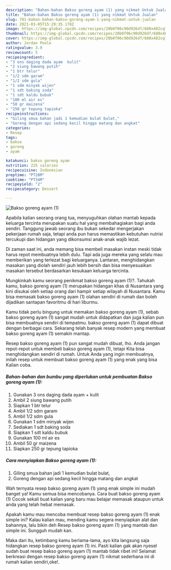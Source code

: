 ```yaml
---
description: "Bahan-bahan Bakso goreng ayam (1) yang nikmat Untuk Jualan"
title: "Bahan-bahan Bakso goreng ayam (1) yang nikmat Untuk Jualan"
slug: 781-bahan-bahan-bakso-goreng-ayam-1-yang-nikmat-untuk-jualan
date: 2021-03-05T15:29:35.178Z
image: https://img-global.cpcdn.com/recipes/20b0f06c90d926df/680x482cq70/bakso-goreng-ayam-1-foto-resep-utama.jpg
thumbnail: https://img-global.cpcdn.com/recipes/20b0f06c90d926df/680x482cq70/bakso-goreng-ayam-1-foto-resep-utama.jpg
cover: https://img-global.cpcdn.com/recipes/20b0f06c90d926df/680x482cq70/bakso-goreng-ayam-1-foto-resep-utama.jpg
author: Jordan Poole
ratingvalue: 3.9
reviewcount: 5
recipeingredient:
- "3 ons daging dada ayam  kulit"
- "2 siung bawang putih"
- "1 btr telur"
- "1/2 sdm garam"
- "1/2 sdm gula"
- "1 sdm minyak wijen"
- "1 sdt baking soda"
- "1 sdt kaldu bubuk"
- "100 ml air es"
- "50 gr maizena"
- "250 gr tepung tapioka"
recipeinstructions:
- "Giling smua bahan jadi 1 kemudian bulat bulat,"
- "Goreng dengan api sedang kecil hingga matang dan angkat"
categories:
- Resep
tags:
- bakso
- goreng
- ayam

katakunci: bakso goreng ayam 
nutrition: 225 calories
recipecuisine: Indonesian
preptime: "PT28M"
cooktime: "PT34M"
recipeyield: "2"
recipecategory: Dessert

---
```



![Bakso goreng ayam (1)](https://img-global.cpcdn.com/recipes/20b0f06c90d926df/680x482cq70/bakso-goreng-ayam-1-foto-resep-utama.jpg)

Apabila kalian seorang orang tua, menyuguhkan olahan mantab kepada keluarga tercinta merupakan suatu hal yang membahagiakan bagi anda sendiri. Tanggung jawab seorang ibu bukan sekedar mengerjakan pekerjaan rumah saja, tetapi anda pun harus memastikan kebutuhan nutrisi tercukupi dan hidangan yang dikonsumsi anak-anak wajib lezat.

Di zaman  saat ini, anda memang bisa membeli masakan instan meski tidak harus repot membuatnya lebih dulu. Tapi ada juga mereka yang selalu mau memberikan yang terlezat bagi keluarganya. Lantaran, menghidangkan masakan yang diolah sendiri jauh lebih bersih dan bisa menyesuaikan masakan tersebut berdasarkan kesukaan keluarga tercinta. 



Mungkinkah kamu seorang penikmat bakso goreng ayam (1)?. Tahukah kamu, bakso goreng ayam (1) merupakan hidangan khas di Nusantara yang kini disukai oleh setiap orang dari hampir setiap wilayah di Nusantara. Kamu bisa memasak bakso goreng ayam (1) olahan sendiri di rumah dan boleh dijadikan santapan favoritmu di hari liburmu.

Kamu tidak perlu bingung untuk memakan bakso goreng ayam (1), sebab bakso goreng ayam (1) sangat mudah untuk didapatkan dan juga kalian pun bisa membuatnya sendiri di tempatmu. bakso goreng ayam (1) dapat dibuat dengan berbagai cara. Sekarang telah banyak resep modern yang membuat bakso goreng ayam (1) semakin mantap.

Resep bakso goreng ayam (1) pun sangat mudah dibuat, lho. Anda jangan repot-repot untuk membeli bakso goreng ayam (1), tetapi Kita bisa menghidangkan sendiri di rumah. Untuk Anda yang ingin membuatnya, inilah resep untuk membuat bakso goreng ayam (1) yang enak yang bisa Kalian coba.

<!--inarticleads1-->

##### Bahan-bahan dan bumbu yang diperlukan untuk pembuatan Bakso goreng ayam (1):

1. Gunakan 3 ons daging dada ayam + kulit
1. Ambil 2 siung bawang putih
1. Siapkan 1 btr telur
1. Ambil 1/2 sdm garam
1. Ambil 1/2 sdm gula
1. Gunakan 1 sdm minyak wijen
1. Sediakan 1 sdt baking soda
1. Siapkan 1 sdt kaldu bubuk
1. Gunakan 100 ml air es
1. Ambil 50 gr maizena
1. Siapkan 250 gr tepung tapioka




<!--inarticleads2-->

##### Cara menyiapkan Bakso goreng ayam (1):

1. Giling smua bahan jadi 1 kemudian bulat bulat,
1. Goreng dengan api sedang kecil hingga matang dan angkat




Wah ternyata resep bakso goreng ayam (1) yang enak simple ini mudah banget ya! Kamu semua bisa mencobanya. Cara buat bakso goreng ayam (1) Cocok sekali buat kalian yang baru mau belajar memasak ataupun untuk anda yang telah hebat memasak.

Apakah kamu mau mencoba membuat resep bakso goreng ayam (1) enak simple ini? Kalau kalian mau, mending kamu segera menyiapkan alat dan bahannya, lalu bikin deh Resep bakso goreng ayam (1) yang mantab dan simple ini. Sungguh mudah kan. 

Maka dari itu, ketimbang kamu berlama-lama, ayo kita langsung saja hidangkan resep bakso goreng ayam (1) ini. Pasti kalian gak akan nyesel sudah buat resep bakso goreng ayam (1) mantab tidak ribet ini! Selamat berkreasi dengan resep bakso goreng ayam (1) nikmat sederhana ini di rumah kalian sendiri,oke!.

